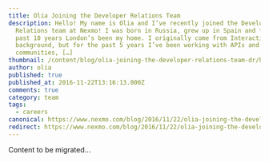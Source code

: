 ```yaml
---
title: Olia Joining the Developer Relations Team
description: Hello! My name is Olia and I’ve recently joined the Developer
  Relations team at Nexmo! I was born in Russia, grew up in Spain and for the
  past 10 years London’s been my home. I originally come from Interactive Design
  background, but for the past 5 years I’ve been working with APIs and developer
  communities, […]
thumbnail: /content/blog/olia-joining-the-developer-relations-team-dr/head.gif
author: olia
published: true
published_at: 2016-11-22T13:16:13.000Z
comments: true
category: team
tags:
  - careers
canonical: https://www.nexmo.com/blog/2016/11/22/olia-joining-the-developer-relations-team-dr
redirect: https://www.nexmo.com/blog/2016/11/22/olia-joining-the-developer-relations-team-dr
---
```


Content to be migrated...
